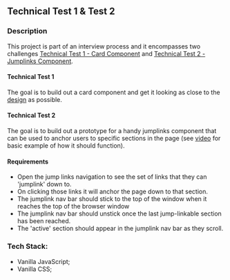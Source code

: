 ## Technical Test 1 & Test 2

### Description

This project is part of an interview process and it encompasses two challenges [Technical Test 1 - Card Component](https://bitbucket.org/numiko/technical-test-1-card-component/src/master/) and [Technical Test 2 - Jumplinks Component](https://bitbucket.org/numiko/technical-test-2-jumplinks-component/src/master/).

#### Technical Test 1

The goal is to build out a card component and get it looking as close to the [design](https://bitbucket.org/numiko/technical-test-1-card-component/src/master/design/) as possible.

#### Technical Test 2

The goal is to build out a prototype for a handy jumplinks component that can be used to anchor users to specific sections in the page (see [video](https://bitbucket.org/numiko/technical-test-2-jumplinks-component/src/master/Sticky-Jumplinks.mp4) for basic example of how it should function).

#### Requirements

- Open the jump links navigation to see the set of links that they can 'jumplink' down to.
- On clicking those links it will anchor the page down to that section.
- The jumplink nav bar should stick to the top of the window when it reaches the top of the browser window
- The jumplink nav bar should unstick once the last jump-linkable section has been reached.
- The 'active' section should appear in the jumplink nav bar as they scroll.

### Tech Stack:

- Vanilla JavaScript;
- Vanilla CSS;


